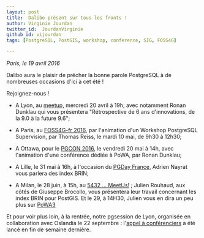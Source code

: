```yaml
---
layout: post
title:  Dalibo présent sur tous les fronts !
author: Virginie Jourdan
twitter_id:  JourdanVirginie   
github_id: vijourdan
tags: [PostgreSQL, PostGIS, workshop, conference, SIG, FOSS4G]

---
```

*Paris, le 19 avril 2016*

Dalibo aura le plaisir de prêcher la bonne parole PostgreSQL à de nombreuses occasions d'ici à cet été !


<!--MORE-->

Rejoignez-nous !

  * A Lyon, au [meetup](https://www.meetup.com/fr-FR/PostgreSQL-User-Group-Lyon/events/230034143/?eventId=230034143), mercredi 20 avril à 19h; avec notamment Ronan Dunklau qui vous présentera "Rétrospective de 6 ans d'innovations, de la 9.0 à la future 9.6";

  * A Paris, au [FOSS4G-fr 2016](https://osgeo.asso.fr/foss4gfr-2016/programme.html), par l'animation d'un Workshop PostgreSQL Supervision, par Thomas Reiss, le mardi 10 mai, de 9h30 à 12h30;

  * A Ottawa, pour le [PGCON 2016](https://www.pgcon.org/2016/schedule/events/951.en.html), le vendredi 20 mai à 14h, avec l'animation d'une conférence dédiée à PoWA, par Ronan Dunklau;

  * A Lille, le 31 mai à 16h, à l'occasion du [PGDay France](https://www.pgday.fr/programme.html#index-brin), Adrien Nayrat vous parlera des index BRIN;

  * A Milan, le 28 juin, à 15h, au [5432 ... MeetUs!](https://5432meet.us/en/schedule/talk-5-en/) ; Julien Rouhaud, aux côtés de Giuseppe Brocollo, vous présentera leur travail concernant les index BRIN pour PostGIS.
Et le 29, à 14H30, Julien vous en dira un peu plus sur [PoWA3](https://5432meet.us/en/schedule/talk-9-en/)

Et pour voir plus loin, à la rentrée, notre pgsession de Lyon, organisée en collaboration avec Oslandia le 22 septembre : l'[appel à conférenciers](https://blog.dalibo.com/2016/04/14/CFP-pgsession-septembre.html) a été lancé en fin de semaine dernière.
